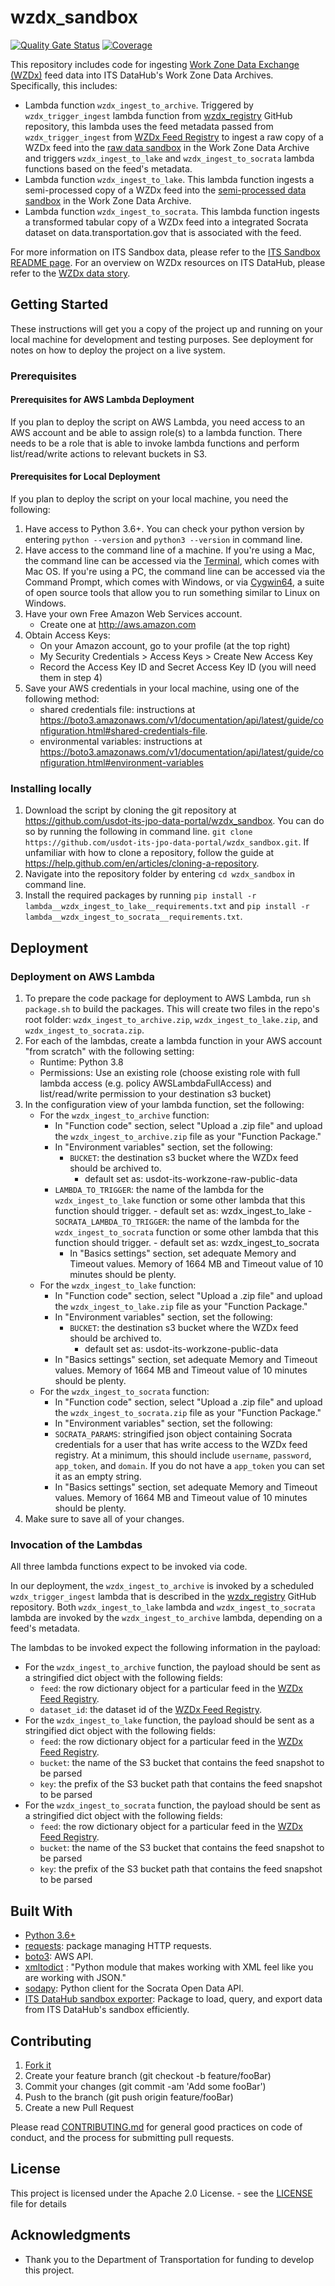 # wzdx_sandbox
[![Quality Gate Status](https://sonarcloud.io/api/project_badges/measure?project=usdot-its-jpo-data-portal_wzdx_sandbox&metric=alert_status)](https://sonarcloud.io/dashboard?id=usdot-its-jpo-data-portal_wzdx_sandbox)
[![Coverage](https://sonarcloud.io/api/project_badges/measure?project=usdot-its-jpo-data-portal_wzdx_sandbox&metric=coverage)](https://sonarcloud.io/dashboard?id=usdot-its-jpo-data-portal_wzdx_sandbox)


This repository includes code for ingesting [Work Zone Data Exchange (WZDx)](https://github.com/usdot-jpo-ode/jpo-wzdx) feed data into ITS DataHub's Work Zone Data Archives. Specifically, this includes:
- Lambda function `wzdx_ingest_to_archive`. Triggered by `wzdx_trigger_ingest` lambda function from [wzdx_registry](https://github.com/usdot-its-jpo-data-portal/wzdx_registry) GitHub repository, this lambda uses the feed metadata passed from `wzdx_trigger_ingest` from [WZDx Feed Registry](https://datahub.transportation.gov/d/69qe-yiui) to ingest a raw copy of a WZDx feed into the [raw data sandbox](http://usdot-its-workzone-raw-public-data.s3.amazonaws.com/index.html) in the Work Zone Data Archive and triggers `wzdx_ingest_to_lake` and `wzdx_ingest_to_socrata` lambda functions based on the feed's metadata.
- Lambda function `wzdx_ingest_to_lake`. This lambda function ingests a semi-processed copy of a WZDx feed into the [semi-processed data sandbox](http://usdot-its-workzone-public-data.s3.amazonaws.com/index.html) in the Work Zone Data Archive.
- Lambda function `wzdx_ingest_to_socrata`. This lambda function ingests a transformed tabular copy of a WZDx feed into a integrated Socrata dataset on data.transportation.gov that is associated with the feed.

For more information on ITS Sandbox data, please refer to the [ITS Sandbox README page](https://github.com/usdot-its-jpo-data-portal/sandbox). For an overview on WZDx resources on ITS DataHub, please refer to the [WZDx data story](https://datahub.transportation.gov/d/jixs-h7uw).

## Getting Started

These instructions will get you a copy of the project up and running on your local machine for development and testing purposes. See deployment for notes on how to deploy the project on a live system.

### Prerequisites

#### Prerequisites for AWS Lambda Deployment

If you plan to deploy the script on AWS Lambda, you need access to an AWS account and be able to assign role(s) to a lambda function. There needs to be a role that is able to invoke lambda functions and perform list/read/write actions to relevant buckets in S3.

#### Prerequisites for Local Deployment

If you plan to deploy the script on your local machine, you need the following:

1. Have access to Python 3.6+. You can check your python version by entering `python --version` and `python3 --version` in command line.
2. Have access to the command line of a machine. If you're using a Mac, the command line can be accessed via the [Terminal](https://support.apple.com/guide/terminal/welcome/mac), which comes with Mac OS. If you're using a PC, the command line can be accessed via the Command Prompt, which comes with Windows, or via [Cygwin64](https://www.cygwin.com/), a suite of open source tools that allow you to run something similar to Linux on Windows.
3. Have your own Free Amazon Web Services account.
	- Create one at http://aws.amazon.com
4.  Obtain Access Keys:
	- On your Amazon account, go to your profile (at the top right)
	- My Security Credentials > Access Keys > Create New Access Key
	- Record the Access Key ID and Secret Access Key ID (you will need them in step 4)
5. Save your AWS credentials in your local machine, using one of the following method:
	- shared credentials file: instructions at https://boto3.amazonaws.com/v1/documentation/api/latest/guide/configuration.html#shared-credentials-file.
	- environmental variables: instructions at https://boto3.amazonaws.com/v1/documentation/api/latest/guide/configuration.html#environment-variables

### Installing locally

1. Download the script by cloning the git repository at https://github.com/usdot-its-jpo-data-portal/wzdx_sandbox. You can do so by running the following in command line.
`git clone https://github.com/usdot-its-jpo-data-portal/wzdx_sandbox.git`. If unfamiliar with how to clone a repository, follow the guide at https://help.github.com/en/articles/cloning-a-repository.
2. Navigate into the repository folder by entering `cd wzdx_sandbox` in command line.
3. Install the required packages by running `pip install -r lambda__wzdx_ingest_to_lake__requirements.txt` and `pip install -r lambda__wzdx_ingest_to_socrata__requirements.txt`.

## Deployment

### Deployment on AWS Lambda

1. To prepare the code package for deployment to AWS Lambda, run `sh package.sh` to build the packages. This will create two files in the repo's root folder: `wzdx_ingest_to_archive.zip`, `wzdx_ingest_to_lake.zip`, and `wzdx_ingest_to_socrata.zip`.
2. For each of the lambdas, create a lambda function in your AWS account "from scratch" with the following setting:
	- Runtime: Python 3.8
	- Permissions: Use an existing role (choose existing role with full lambda access (e.g. policy AWSLambdaFullAccess) and list/read/write permission to your destination s3 bucket)
3. In the configuration view of your lambda function, set the following:
	- For the `wzdx_ingest_to_archive` function:
		- In "Function code" section, select "Upload a .zip file" and upload the `wzdx_ingest_to_archive.zip` file as your "Function Package."
		- In "Environment variables" section, set the following:
		  - `BUCKET`: the destination s3 bucket where the WZDx feed should be archived to.
			  - default set as: usdot-its-workzone-raw-public-data
      - `LAMBDA_TO_TRIGGER`: the name of the lambda for the `wzdx_ingest_to_lake` function or some other lambda that this function should trigger.
		    - default set as: wzdx_ingest_to_lake
			- `SOCRATA_LAMBDA_TO_TRIGGER`: the name of the lambda for the `wzdx_ingest_to_socrata` function or some other lambda that this function should trigger.
		    - default set as: wzdx_ingest_to_socrata
		- In "Basics settings" section, set adequate Memory and Timeout values. Memory of 1664 MB and Timeout value of 10 minutes should be plenty.
	- For the `wzdx_ingest_to_lake` function:
		- In "Function code" section, select "Upload a .zip file" and upload the `wzdx_ingest_to_lake.zip` file as your "Function Package."
		- In "Environment variables" section, set the following:
			- `BUCKET`: the destination s3 bucket where the WZDx feed should be archived to.
				- default set as: usdot-its-workzone-public-data
		- In "Basics settings" section, set adequate Memory and Timeout values. Memory of 1664 MB and Timeout value of 10 minutes should be plenty.
	- For the `wzdx_ingest_to_socrata` function:
		- In "Function code" section, select "Upload a .zip file" and upload the `wzdx_ingest_to_socrata.zip` file as your "Function Package."
		- In "Environment variables" section, set the following:
	    - `SOCRATA_PARAMS`: stringified json object containing Socrata credentials for a user that has write access to the WZDx feed registry. At a minimum, this should include `username`, `password`, `app_token`, and `domain`. If you do not have a `app_token` you can set it as an empty string.
		- In "Basics settings" section, set adequate Memory and Timeout values. Memory of 1664 MB and Timeout value of 10 minutes should be plenty.
4. Make sure to save all of your changes.

### Invocation of the Lambdas

All three lambda functions expect to be invoked via code.

In our deployment, the `wzdx_ingest_to_archive` is invoked by a scheduled `wzdx_trigger_ingest` lambda that is described in the [wzdx_registry](https://github.com/usdot-its-jpo-data-portal/wzdx_registry) GitHub repository. Both `wzdx_ingest_to_lake` lambda and `wzdx_ingest_to_socrata` lambda are invoked by the `wzdx_ingest_to_archive` lambda, depending on a feed's metadata.

The lambdas to be invoked expect the following information in the payload:

* For the `wzdx_ingest_to_archive` function, the payload should be sent as a stringified dict object with the following fields:
  * `feed`: the row dictionary object for a particular feed in the [WZDx Feed Registry](https://datahub.transportation.gov/d/69qe-yiui).
  * `dataset_id`: the dataset id of the [WZDx Feed Registry](https://datahub.transportation.gov/d/69qe-yiui).
* For the `wzdx_ingest_to_lake` function, the payload should be sent as a stringified dict object with the following fields:
  * `feed`: the row dictionary object for a particular feed in the [WZDx Feed Registry](https://datahub.transportation.gov/d/69qe-yiui).
  * `bucket`: the name of the S3 bucket that contains the feed snapshot to be parsed
  * `key`: the prefix of the S3 bucket path that contains the feed snapshot to be parsed
* For the `wzdx_ingest_to_socrata` function, the payload should be sent as a stringified dict object with the following fields:
  * `feed`: the row dictionary object for a particular feed in the [WZDx Feed Registry](https://datahub.transportation.gov/d/69qe-yiui).
  * `bucket`: the name of the S3 bucket that contains the feed snapshot to be parsed
  * `key`: the prefix of the S3 bucket path that contains the feed snapshot to be parsed

## Built With

* [Python 3.6+](https://www.python.org/download/releases/3.0)
* [requests](https://pypi.org/project/requests/): package managing HTTP requests.
* [boto3](https://boto3.amazonaws.com/v1/documentation/api/latest/index.html?id=docs_gateway): AWS API.
* [xmltodict](https://github.com/martinblech/xmltodict) : "Python module that makes working with XML feel like you are working with JSON."
* [sodapy](https://github.com/xmunoz/sodapy): Python client for the Socrata Open Data API.
* [ITS DataHub sandbox exporter](https://github.com/usdot-its-jpo-data-portal/sandbox_exporter): Package to load, query, and export data from ITS DataHub's sandbox efficiently.

## Contributing

1. [Fork it](https://github.com/usdot-its-jpo-data-portal/wzdx_sandbox/fork)
2. Create your feature branch (git checkout -b feature/fooBar)
3. Commit your changes (git commit -am 'Add some fooBar')
4. Push to the branch (git push origin feature/fooBar)
5. Create a new Pull Request

Please read [CONTRIBUTING.md](https://gist.github.com/PurpleBooth/b24679402957c63ec426) for general good practices on code of conduct, and the process for submitting pull requests.

## License

This project is licensed under the Apache 2.0 License. - see the [LICENSE](LICENSE) file for details

## Acknowledgments

* Thank you to the Department of Transportation for funding to develop this project.